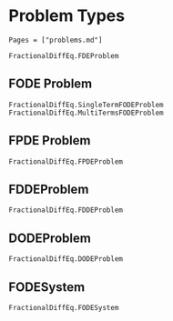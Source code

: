 # Problem Types

```@contents
Pages = ["problems.md"]
```

```@docs
FractionalDiffEq.FDEProblem
```

## FODE Problem

```@docs
FractionalDiffEq.SingleTermFODEProblem
FractionalDiffEq.MultiTermsFODEProblem
```

## FPDE Problem

```@docs
FractionalDiffEq.FPDEProblem
```

## FDDEProblem

```@docs
FractionalDiffEq.FDDEProblem
```

## DODEProblem

```@docs
FractionalDiffEq.DODEProblem
```

## FODESystem

```@docs
FractionalDiffEq.FODESystem
```